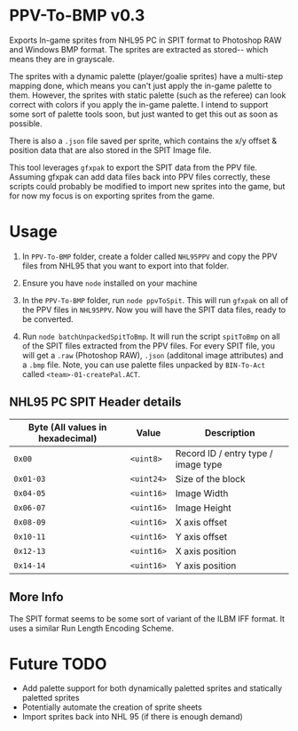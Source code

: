 # PPV-To-BMP v0.3
Exports In-game sprites from NHL95 PC in SPIT format to Photoshop RAW and Windows BMP format. The sprites are extracted as stored-- which means they are in grayscale. 

The sprites with a dynamic palette (player/goalie sprites) have a multi-step mapping done, which means you can't just apply the in-game palette to them. However, the sprites with static palette (such as the referee) can look correct with colors if you apply the in-game palette. I intend to support some sort of palette tools soon, but just wanted to get this out as soon as possible.

There is also a `.json` file saved per sprite, which contains the x/y offset & position data that are also stored in the SPIT Image file. 

This tool leverages `gfxpak` to export the SPIT data from the PPV file. Assuming gfxpak can add data files back into PPV files correctly, these scripts could probably be modified to import new sprites into the game, but for now my focus is on exporting sprites from the game.

# Usage
1. In `PPV-To-BMP` folder, create a folder called `NHL95PPV` and copy the PPV files from NHL95 that you want to export into that folder.

2. Ensure you have `node` installed on your machine

3. In the `PPV-To-BMP` folder, run `node ppvToSpit`. This will run `gfxpak` on all of the PPV files in `NHL95PPV`. Now you will have the SPIT data files, ready to be converted.

4. Run `node batchUnpackedSpitToBmp`. It will run the script `spitToBmp` on all of the SPIT files extracted from the PPV files. For every SPIT file, you will get a `.raw` (Photoshop RAW), `.json` (additonal image attributes) and a `.bmp` file. Note, you can use palette files unpacked by `BIN-To-Act` called `<team>-01-createPal.ACT`.

## NHL95 PC SPIT Header details
| Byte (All values in hexadecimal)  | Value             | Description                           |
| --------                          | -------           | -------                               |
| `0x00`                            | `<uint8>`         | Record ID / entry type / image type   |
| `0x01-03`                         | `<uint24>`        | Size of the block                     |
| `0x04-05`                         | `<uint16>`        | Image Width                           |
| `0x06-07`                         | `<uint16>`        | Image Height                          |
| `0x08-09`                         | `<uint16>`        | X axis offset                         |
| `0x10-11`                         | `<uint16>`        | Y axis offset                         |
| `0x12-13`                         | `<uint16>`        | X axis position                       |
| `0x14-14`                         | `<uint16>`        | Y axis position                       |

## More Info
The SPIT format seems to be some sort of variant of the ILBM IFF format. It uses a similar Run Length Encoding Scheme.

# Future TODO
- Add palette support for both dynamically paletted sprites and statically paletted sprites
- Potentially automate the creation of sprite sheets
- Import sprites back into NHL 95 (if there is enough demand)